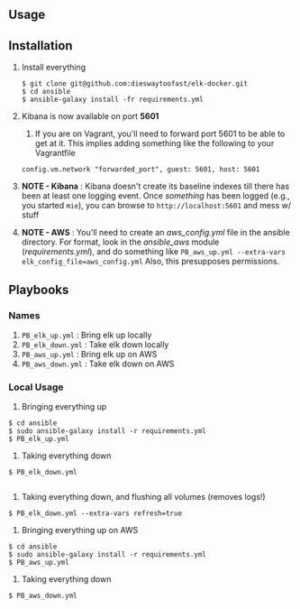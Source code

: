 ## Usage

## Installation
1. Install everything

	```
	$ git clone git@github.com:dieswaytoofast/elk-docker.git
	$ cd ansible
	$ ansible-galaxy install -fr requirements.yml
	```
1. Kibana is now available on port **5601**
	1. If you are on Vagrant, you'll need to forward port 5601 to be able to get at it.  This implies adding something like the following to your Vagrantfile 
	
	```
	config.vm.network "forwarded_port", guest: 5601, host: 5601
	```
1. **NOTE - Kibana** : Kibana doesn't create its baseline indexes till there has been at least one logging event.  Once *something* has been logged (e.g., you started `mie`), you can browse to `http://localhost:5601` and mess w/ stuff

1. **NOTE - AWS** : You'll need to create an *aws_config.yml* file in the ansible directory. For format, look in the *ansible_aws* module (*requirements.yml*), and do something like `PB_aws_up.yml --extra-vars elk_config_file=aws_config.yml`   Also, this presupposes permissions.
## Playbooks
### Names
1. `PB_elk_up.yml` : Bring elk up locally
2. `PB_elk_down.yml` : Take elk down locally
1. `PB_aws_up.yml` : Bring elk up on AWS
2. `PB_aws_down.yml` : Take elk down on AWS


### Local Usage
1. Bringing everything up

```
$ cd ansible
$ sudo ansible-galaxy install -r requirements.yml
$ PB_elk_up.yml
```
1. Taking everything down
	
```
$ PB_elk_down.yml
	
```
1. Taking everything down, and flushing all volumes (removes logs!)
	
```
$ PB_elk_down.yml --extra-vars refresh=true
```

1. Bringing everything up on AWS

```
$ cd ansible
$ sudo ansible-galaxy install -r requirements.yml
$ PB_aws_up.yml
```
1. Taking everything down
	
```
$ PB_aws_down.yml
	
```
